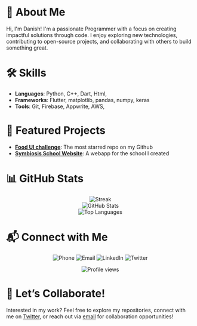 # 👋 About Me
Hi, I'm Danish! I'm a passionate Programmer with a focus on creating impactful solutions through code. I enjoy exploring new technologies, contributing to open-source projects, and collaborating with others to build something great.

# 🛠️ Skills
- **Languages**: Python, C++, Dart, Html, 
- **Frameworks**: Flutter, matplotlib, pandas, numpy, keras 
- **Tools**: Git, Firebase, Appwrite, AWS, 

# 🚀 Featured Projects
- **[Food UI challenge]([https://github.com/BigAchiever/project-repo](https://github.com/BigAchiever/Food-UI-Challenge))**: The most starred repo on my Github 
- **[Symbiosis School Website]([https://github.com/BigAchiever/project-repo](https://github.com/BigAchiever/Symbiosis-School-Website))**: A webapp for the school I created

# 📊 GitHub Stats
<div align="center">
  <img src="https://github-readme-streak-stats.herokuapp.com/?user=BigAchiever&theme=midnight-purple&hide_border=true" alt="Streak" />
</div>
<div align="center">
  <img src="https://github-readme-stats.vercel.app/api?username=BigAchiever&show_icons=true&theme=midnight-purple&hide_border=true" alt="GitHub Stats" />  
</div>
<div align="center">
  <img src="https://github-readme-stats.vercel.app/api/top-langs/?username=BigAchiever&layout=compact&theme=midnight-purple&hide_border=true" alt="Top Languages" />
</div>

# 📬 Connect with Me
<p align="center">
  <a href="tel:+919424998906" style="text-decoration:none;">
    <img src="https://img.shields.io/badge/Phone-9424998906-blue?style=for-the-badge&logo=phone&logoColor=white" alt="Phone">
  </a>
  <a href="mailto:danishali9575@gmail.com" style="text-decoration:none;">
    <img src="https://img.shields.io/badge/Email-danishali9575%40gmail.com-red?style=for-the-badge&logo=gmail&logoColor=white" alt="Email">
  </a>
  <a href="https://linkedin.com/in/yourprofile" style="text-decoration:none;">
    <img src="https://img.shields.io/badge/LinkedIn-YourProfile-0e76a8?style=for-the-badge&logo=linkedin&logoColor=white" alt="LinkedIn">
  </a>
  <a href="https://twitter.com/yourprofile" style="text-decoration:none;">
    <img src="https://img.shields.io/badge/Twitter-YourProfile-1DA1F2?style=for-the-badge&logo=twitter&logoColor=white" alt="Twitter">
  </a>
</p>

<p align="center">
  <img src="https://komarev.com/ghpvc/?username=BigAchiever&label=Profile%20views&color=0e75b6&style=flat" alt="Profile views" />
</p>

# 🤝 Let’s Collaborate!
Interested in my work? Feel free to explore my repositories, connect with me on [Twitter](https://twitter.com/), or reach out via [email](mailto:danishali9575@gmail.com) for collaboration opportunities!
